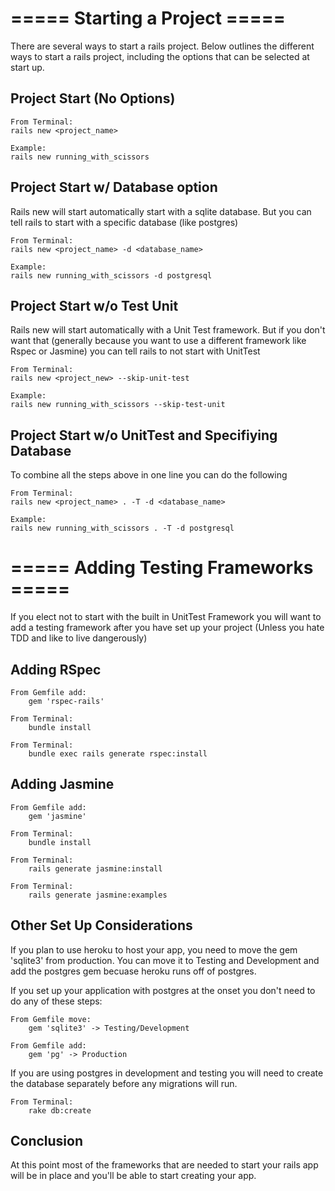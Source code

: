 # ===== Starting a Project =====

There are several ways to start a rails project.  Below outlines the different ways to start a rails project, including the options that can be selected at start up. 

## Project Start (No Options)
    From Terminal:
    rails new <project_name>
    
    Example:
    rails new running_with_scissors 

## Project Start w/ Database option
Rails new will start automatically start with a sqlite database. But you can tell rails to start with a specific database (like postgres)

    From Terminal:
    rails new <project_name> -d <database_name>
    
    Example:
    rails new running_with_scissors -d postgresql

## Project Start w/o Test Unit
Rails new will start automatically with a Unit Test framework.  But if you don't want that (generally because you want to use a different framework like Rspec or Jasmine) you can tell rails to not start with UnitTest

    From Terminal:
    rails new <project_new> --skip-unit-test
    
    Example:
    rails new running_with_scissors --skip-test-unit
    
## Project Start w/o UnitTest and Specifiying Database
To combine all the steps above in one line you can do the following
 
    From Terminal:
    rails new <project_name> . -T -d <database_name>
    
    Example:
    rails new running_with_scissors . -T -d postgresql

# ===== Adding Testing Frameworks =====
If you elect not to start with the built in UnitTest Framework you will want to add a testing framework after you have set up your project (Unless you hate TDD and like to live dangerously)

## Adding RSpec
    From Gemfile add: 
        gem 'rspec-rails'
        
    From Terminal:
        bundle install
        
    From Terminal:
        bundle exec rails generate rspec:install
        
## Adding Jasmine
    From Gemfile add:
        gem 'jasmine'
        
    From Terminal:
        bundle install
    
    From Terminal:
        rails generate jasmine:install
        
    From Terminal:
        rails generate jasmine:examples
        
## Other Set Up Considerations
If you plan to use heroku to host your app, you need to move the gem 'sqlite3' from production.  You can move it to Testing and Development and add the postgres gem becuase heroku runs off of postgres.

If you set up your application with postgres at the onset you don't need to do any of these steps:

    From Gemfile move:
        gem 'sqlite3' -> Testing/Development
        
    From Gemfile add:
        gem 'pg' -> Production
        
If you are using postgres in development and testing you will need to create the database separately before any migrations will run.

    From Terminal:
        rake db:create
        

## Conclusion
At this point most of the frameworks that are needed to start your rails app will be in place and you'll be able to start creating your app.



